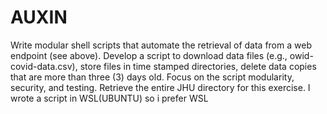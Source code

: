 # AUXIN
Write modular shell scripts that automate the retrieval of data from a web endpoint (see above). Develop a script to download data files (e.g., owid-covid-data.csv), store files in time stamped directories, delete data copies that are more than three (3) days old.  Focus on the script modularity, security, and testing. Retrieve the entire JHU directory for this exercise.
I wrote a script in WSL(UBUNTU) so i prefer WSL 
